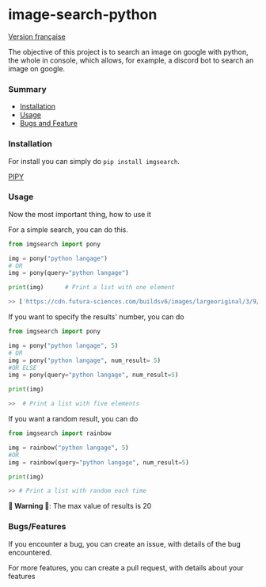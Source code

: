 # image-search-python
 
[Version française](https://github.com/gamingdy/image-search-python/tree/main/docs)


The objective of this project is to search an image on google with python, the whole in console, which allows, for example, a discord bot to search an image on google.


### Summary

- [Installation](https://github.com/gamingdy/image-search-python#installation)
- [Usage](https://github.com/gamingdy/image-search-python#usage)
- [Bugs and Feature](https://github.com/gamingdy/image-search-python#bugsfeatures)


### Installation

For install you can simply do  ``pip install imgsearch``.

[PIPY](https://pypi.org/project/imgsearch/)

### Usage

Now the most important thing, how to use it

For a simple search, you can do this.

```py
from imgsearch import pony

img = pony("python langage")
# OR
img = pony(query="python langage")

print(img)      # Print a list with one element

>> ['https://cdn.futura-sciences.com/buildsv6/images/largeoriginal/3/9/a/39a7d35bbd_50163520_formation-python.jpg']
```

If you want to specify the results' number, you can do

```py
from imgsearch import pony

img = pony("python langage", 5)
# OR
img = pony("python langage", num_result= 5)
#OR ELSE
img = pony(query="python langage", num_result=5)

print(img)

>>  # Print a list with five elements
```

If you want a random result, you can do

```py
from imgsearch import rainbow

img = rainbow("python langage", 5)
#OR 
img = rainbow(query="python langage", num_result=5)

print(img)

>> # Print a list with random each time
```

**🚨 Warning 🚨**: The max value of results is 20 


### Bugs/Features

If you encounter a bug, you can create an issue, with details of the bug encountered.

For more features, you can create a pull request, with details about your features
